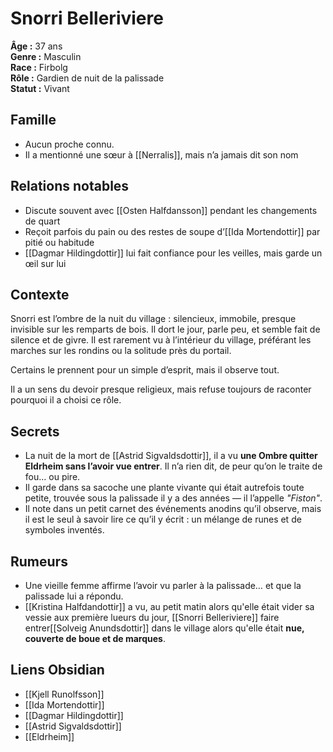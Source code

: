 # Snorri Belleriviere

**Âge :** 37 ans  
**Genre :** Masculin  
**Race :** Firbolg  
**Rôle :** Gardien de nuit de la palissade  
**Statut :** Vivant

## Famille
- Aucun proche connu.
- Il a mentionné une sœur à [[Nerralis]], mais n’a jamais dit son nom

## Relations notables
- Discute souvent avec [[Osten Halfdansson]] pendant les changements de quart  
- Reçoit parfois du pain ou des restes de soupe d’[[Ida Mortendottir]] par pitié ou habitude  
- [[Dagmar Hildingdottir]] lui fait confiance pour les veilles, mais garde un œil sur lui

## Contexte
Snorri est l’ombre de la nuit du village : silencieux, immobile, presque invisible sur les remparts de bois. Il dort le jour, parle peu, et semble fait de silence et de givre. Il est rarement vu à l’intérieur du village, préférant les marches sur les rondins ou la solitude près du portail.

Certains le prennent pour un simple d’esprit, mais il observe tout.

Il a un sens du devoir presque religieux, mais refuse toujours de raconter pourquoi il a choisi ce rôle.

## Secrets
- La nuit de la mort de [[Astrid Sigvaldsdottir]], il a vu **une Ombre quitter Eldrheim sans l’avoir vue entrer**. Il n’a rien dit, de peur qu’on le traite de fou… ou pire.  
- Il garde dans sa sacoche une plante vivante qui était autrefois toute petite, trouvée sous la palissade il y a des années — il l’appelle *"Fiston"*.  
- Il note dans un petit carnet des événements anodins qu’il observe, mais il est le seul à savoir lire ce qu’il y écrit : un mélange de runes et de symboles inventés.

## Rumeurs
- Une vieille femme affirme l’avoir vu parler à la palissade… et que la palissade lui a répondu.
- [[Kristina Halfdandottir]] a vu, au petit matin alors qu'elle était vider sa vessie aux première lueurs du jour, [[Snorri Belleriviere]] faire entrer[[Solveig Anundsdottir]] dans le village alors qu'elle était **nue, couverte de boue et de marques**.

## Liens Obsidian
- [[Kjell Runolfsson]]  
- [[Ida Mortendottir]]  
- [[Dagmar Hildingdottir]]  
- [[Astrid Sigvaldsdottir]]  
- [[Eldrheim]]
